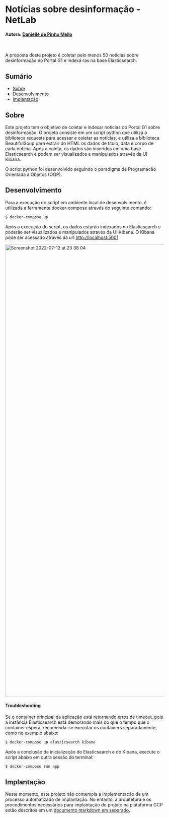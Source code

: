 # Notícias sobre desinformação - NetLab
#### Autora: [Danielle de Pinho Mello](https://www.linkedin.com/in/danielledepinho/)
<br/>

A proposta deste projeto é coletar pelo menos 50 notícias sobre desinformação no Portal G1 e indexá-las na base Elasticsearch.

## Sumário

- [Sobre](#sobre)
- [Desenvolvimento](#desenvolvimento)
- [Implantação](#implantação)

## Sobre

Este projeto tem o objetivo de coletar e indexar notícias do Portal G1 sobre desinformação. O projeto consiste em um script python que utiliza a biblioteca requests para acessar e coletar as notícias, e utiliza a biblioteca BeautifulSoup para extrair do HTML os dados de título, data e corpo de cada notícia. 
Após a coleta, os dados são inseridos em uma base Elasticsearch e podem ser visualizados e manipulados através da UI Kibana.

O script python foi desenvolvido seguindo o paradigma de Programacão Orientada a Objetos (OOP).


## Desenvolvimento

Para a execução do script em ambiente local de desenvolvimento, é utilizada a ferramenta docker-compose através do seguinte comando:
```bash
$ docker-compose up
```

Após a execução do script, os dados estarão indexados no Elasticsearch e poderão ser visualizados e manipulados através da UI Kibana. O Kibana pode ser acessado através da url [http://localhost:5601](http://localhost:5601)

<img width="1436" alt="Screenshot 2022-07-12 at 23 38 04" src="https://user-images.githubusercontent.com/95288275/178600805-40526503-bd8b-40c9-a1b8-cc20b9b9a1aa.png">


#### Troubleshooting
Se o container principal da aplicação está retornando erros de timeout, pois a instância Elasticsearch está demorando mais do que o tempo que o container espera, recomenda-se executar os containers separadamente, como no exemplo abaixo:
```bash
$ docker-compose up elasticsearch kibana
```
Após a conclusão da inicialização do Elasticsearch e do Kibana, execute o script abaixo em outra sessão do terminal:
```bash
$ docker-compose run app
```

## Implantação

Neste momento, este projeto não contempla a implementação de um processo automatizado de implantação. No entanto, a arquitetura e os procedimentos necessários para implantação do projeto na plataforma GCP estão descritos em um [documento markdown em separado.](./docs/deployment.md)
<br/>

